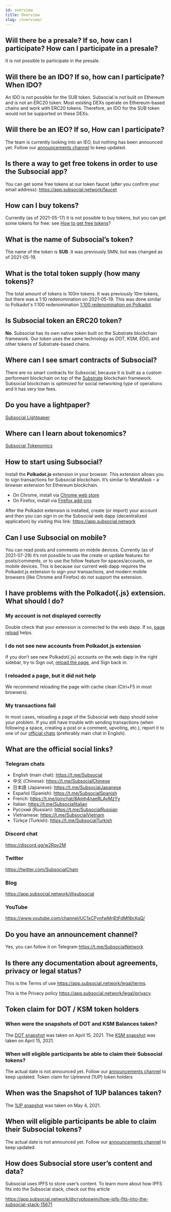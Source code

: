 ```yaml
---
id: overview
title: Overview
slag: /overview/
---
```


## Will there be a presale? If so, how can I participate? How can I participate in a presale?

It is not possible to participate in the presale.

## Will there be an IDO? If so, how can I participate? When IDO?

An IDO is not possible for the SUB token. Subsocial is not built on Ethereum and is not an ERC20 token. Most existing DEXs operate on Ethereum-based chains and work with ERC20 tokens. Therefore, an IDO for the SUB token would not be supported on these DEXs.

## Will there be an IEO? If so, How can I participate?

The team is currently looking into an IEO, but nothing has been announced yet. Follow our [announcements channel](/docs/faq/overview#do-you-have-an-announcement-channel) to keep updated.

## Is there a way to get free tokens in order to use the Subsocial app?

You can get some free tokens at our token faucet (after you confirm your email address):
https://app.subsocial.network/faucet

## How can I buy tokens?

Currently (as of 2021-05-17) it is not possible to buy tokens, but you can get some tokens for free: see [How to get free tokens](/docs/faq/overview#is-there-a-way-to-get-free-tokens-in-order-to-use-the-subsocial-app)?

## What is the name of Subsocial’s token?

The name of the token is **SUB**. It was previously SMN, but was changed as of 2021-05-19.

## What is the total token supply (how many tokens)?

The total amount of tokens is 100m tokens. It was previously 10m tokens, but there was a 1:10 redenomination on 2021-05-19. This was done similar to Polkadot's 1:100 redenomination [1:100 redenomination on Polkadot](https://polkadot.network/tag/redenomination/). 

## Is Subsocial token an ERC20 token?

**No**. Subsocial has its own native token built on the Substrate blockchain framework. Our token uses the same technology as DOT, KSM, EDG, and other tokens of Substrate-based chains.

## Where can I see smart contracts of Subsocial?

There are no smart contracts for Subsocial, because it is built as a custom performant blockchain on top of the [Substrate](https://substrate.dev/) blockchain framework. Subsocial blockchain is optimized for social networking type of operations and it has very low fees.

## Do you have a lightpaper?

[Subsocial Lightpaper](/docs/lightpaper)

## Where can I learn about tokenomics?

[Subsocial Tokenomics](/docs/tokenomics/economics-vs-distribution)

## How to start using Subsocial?

Install the **Polkadot.js** extension in your browser. This extension allows you to sign transactions for Subsocial blockchain. It’s similar to MetaMask – a browser extension for Ethereum blockchain.

- On Chrome, install via [Chrome web store](https://chrome.google.com/webstore/detail/polkadot%7Bjs%7D-extension/mopnmbcafieddcagagdcbnhejhlodfdd)
- On Firefox, install via [Firefox add-ons](https://addons.mozilla.org/en-US/firefox/addon/polkadot-js-extension/)

After the Polkadot extension is installed, create (or import) your account and then you can sign in on the Subsocial web dapp (decentralized application) by visiting this link: https://app.subsocial.network

## Can I use Subsocial on mobile?

You can read posts and comments on mobile devices. Currently (as of 2021-07-29) it’s not possible to use the create or update features for posts/comments, or to use the follow feature for spaces/accounts, on mobile devices. This is because our current web dapp requires the Polkadot.js extension to sign your transactions, and modern mobile browsers (like Chrome and Firefox) do not support the extension.

## I have problems with the Polkadot{.js} extension. What should I do?

### My account is not displayed correctly

Double check that your extension is connected to the web dapp. If so, [page reload](/docs/faq/overview#i-reloaded-a-page-but-it-did-not-help) helps.

### I do not see new accounts from Polkadot.js extension

If you don’t see new Polkadot{.js} accounts on the web dapp in the right sidebar, try to Sign out, [reload the page](/docs/faq/overview#i-reloaded-a-page-but-it-did-not-help), and Sign back in.

### I reloaded a page, but it did not help

We recommend reloading the page with cache clean (Ctrl+F5 in most browsers).

### My transactions fail

In most cases, reloading a page of the Subsocial web dapp should solve your problem. If you still have trouble with sending transactions (when following a space, creating a post or a comment, upvoting, etc.), report it to one of our [official chats](/docs/faq/overview#what-are-the-official-social-links) (preferably main chat in English).

## What are the official social links?

### Telegram chats

- English (main chat): https://t.me/Subsocial
- 中文 (Chinese): https://t.me/SubsocialChinese
- 日本語 (Japanese): https://t.me/SubsocialJapanese
- Español (Spanish): https://t.me/SubsocialSpanish
- French: https://t.me/joinchat/8Amh4naeRLAyMzYy
- Italian: https://t.me/SubsocialItalian
- Русский (Russian): https://t.me/SubsocialRussian
- Vietnamese: https://t.me/SubsocialVietnam
- Türkçe (Turkish): https://t.me/SubsocialTurkish

### Discord chat

https://discord.gg/w2Rqy2M

### Twitter

https://twitter.com/SubsocialChain

### Blog

https://app.subsocial.network/@subsocial

### YouTube

https://www.youtube.com/channel/UC1xCFynfwMrjEtFdMf8nXgQ/

## Do you have an announcement channel?

Yes, you can follow it on Telegram https://t.me/SubsocialNetwork

## Is there any documentation about agreements, privacy or legal status?

This is the Terms of use https://app.subsocial.network/legal/terms.

This is the Privacy policy https://app.subsocial.network/legal/privacy.

## Token claim for DOT / KSM token holders

### When were the snapshots of DOT and KSM Balances taken?

The [DOT snapshot](https://drive.google.com/file/d/1d177ZlVOk1tZ1-ZDJ_Xj2ihIW3SWT1j4/view?usp=sharing) was taken on April 15, 2021.
The [KSM snapshot](https://drive.google.com/file/d/17F4ZhLtpIaQ1OKCn1r67GwuJzJJngwKC/view?usp=sharing) was taken on April 15, 2021.

### When will eligible participants be able to claim their Subsocial tokens?

The actual date is not announced yet. Follow our [announcements channel](/docs/faq/overview#do-you-have-an-announcement-channel) to keep updated.
Token claim for Uptrennd (1UP) token holders

## When was the Snapshot of 1UP balances taken?

The [1UP snapshot](https://drive.google.com/file/d/1eYTauxqQjotAU7nzq59TPe7Jc6wAAJi8/view) was taken on May 4, 2021.

## When will eligible participants be able to claim their Subsocial tokens?

The actual date is not announced yet. Follow our [announcements channel](/docs/faq/overview#do-you-have-an-announcement-channel) to keep updated.

## How does Subsocial store user’s content and data?

Subsocial uses IPFS to store user’s content. To learn more about how IPFS fits into the Subsocial stack, check out this article

https://app.subsocial.network/@cryptoswim/how-ipfs-fits-into-the-subsocial-stack-15671


